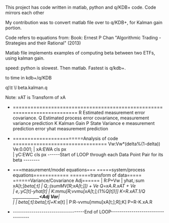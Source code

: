 This project has code written in matlab, python and q/KDB+ code.  Code mirrors each other 

My contribution was to convert matlab file over to q/KDB+, for Kalman gain portion.

Code refers to equations from:
Book: Ernest P Chan "Algorithmic Trading - Strategies and their Rational" (2013)

Matlab file implements examples of computing beta between two ETFs, using kalman gain. 

speed:  python is slowest.  Then matlab.  Fastest is q/kdb+.  

to time in kdb+/q/KDB

q)\t \l beta.kalman.q

Note: xAT is Transform of xA

+ =========================================================================
 R  Estimated measurement error covariance. 
 Q  Estimated process error covariance, measurement variance prediction
 K  Kalman Gain
 P  State Variance
 e  measurement prediction error
 yhat measurement prediction
+ ========================Analysis of code ================================
 													Vw:Vw*(delta%(1-delta))
 													Ve:0.001;
 		| xA:EWA cls px								
 		| yC:EWC cls px
 		------Start of LOOP through each Data Point Pair for its beta --------
+ ===measurement/model equations===     =====system/process equations============ 
  =======transform of data=====          ======Variance/Covariance Adj======
 											| R:P+Vw
 	    | yhat,:sum xA[t;]*beta[;t]
 											| Q,:(sumMV[R;xA[t;]]) + Ve	       Q=xA.R.xAT + Ve	
 		| e,:yC[t]-yhat[t]
 											| K:mmu[R;vvmu[xA[t;];(1%Q[t])]]   K=R.xAT.1/Q
 				 _______________<_Adj Var___|				
 			     |
 	    | beta[;t]:beta[;t]+K*\:e[t]
 											| P:R-vvmu[mmu[xA[t;];R];K]  		P=R-K.xA.R
 													
+ -----------------------------------End of LOOP----------------------------------
													
					